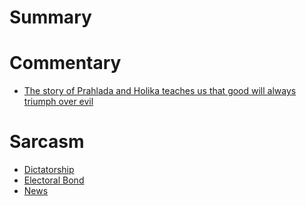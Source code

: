 # Summary


# Commentary

- [The story of Prahlada and Holika teaches us that good will always triumph over evil](./opinion/holi_and_prahlada.md)

# Sarcasm

- [Dictatorship](./satire/dictatorship.md)
- [Electoral Bond](./satire/electoral_bond.md)
- [News](./satire/news.md)
